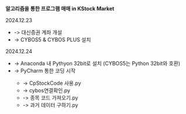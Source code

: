 <b>알고리즘을 통한 프로그램 매매 in KStock Market</b>

2024.12.23 <br/>
<ul>
  <li>-> 대신증권 계좌 개설</li>
  <li>-> CYBOS5 & CYBOS PLUS 설치</li>
  </li>
</ul>

2024.12.24 <br/>
<ul>
  <li>-> Anaconda 내 Pythyon 32bit로 설치 (CYBOS5는 Python 32bit와 호환)</li>
  <li>-> PyCharm 통한 코딩 시작</li>
  <ul>
      <li>-> CpStockCode 사용.py</li>
      <li>-> cybos연결확인.py</li>
      <li>-> 종목 코드 가져오기.py</li>
      <li>-> 과거 데이터 구하기.py</li>
    </ul>
  </li>
</ul>
